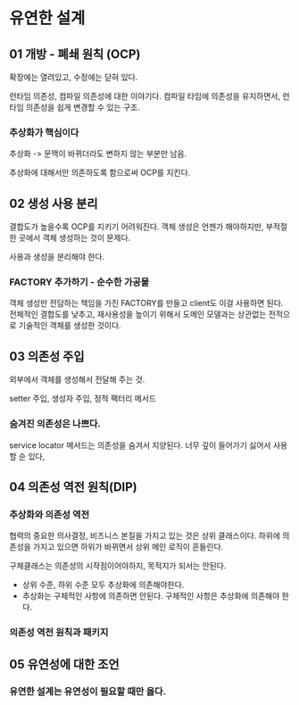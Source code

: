 # 유연한 설계

## 01 개방 - 폐쇄 원칙 (OCP)
확장에는 열려있고, 수정에는 닫혀 있다. 

런타임 의존성, 컴파일 의존성에 대한 이야기다. 
컴파일 타임에 의존성을 유지하면서, 런타임 의존성을 쉽게 변경할 수 있는 구조.

### 추상화가 핵심이다
추상화 -> 문맥이 바뀌더라도 변하지 않는 부분만 남음. 

추상화에 대해서만 의존하도록 함으로써 OCP를 지킨다. 

## 02 생성 사용 분리
결합도가 높을수록 OCP를 지키기 어려워진다.
객체 생성은 언젠가 해야하지만, 부적절한 곳에서 객체 생성하는 것이 문제다. 

사용과 생성을 분리해야 한다.

### FACTORY 추가하기 - 순수한 가공물
객체 생성만 전담하는 책임을 가진 FACTORY를 만들고 client도 이걸 사용하면 된다.
전체적인 결합도를 낮추고, 재사용성을 높이기 위해서 도메인 모델과는 상관없는 전적으로 기술적인 객체를 생성한 것이다.

## 03 의존성 주입
외부에서 객체를 생성해서 전달해 주는 것.

setter 주입, 생성자 주입, 정적 팩터리 메서드 

### 숨겨진 의존성은 나쁘다. 
service locator 메서드는 의존성을 숨겨서 지양된다.
너무 깊이 들어가기 싫어서 사용할 순 있다,

## 04 의존성 역전 원칙(DIP)
### 추상화와 의존성 역전
협력의 중요한 의사결정, 비즈니스 본질을 가지고 있는 것은 상위 클래스이다. 
하위에 의존성을 가지고 있으면 하위가 바뀌면서 상위 메인 로직이 흔들린다.

구체클래스는 의존성의 시작점이어야하지, 목적지가 되서는 안된다.
- 상위 수준, 하위 수준 모두 추상화에 의존해야한다.
- 추상화는 구체적인 사항에 의존하면 안된다. 구체적인 사항은 추상화에 의존해야 한다.

### 의존성 역전 원칙과 패키지


## 05 유연성에 대한 조언
### 유연한 설계는 유연성이 필요할 때만 옳다.